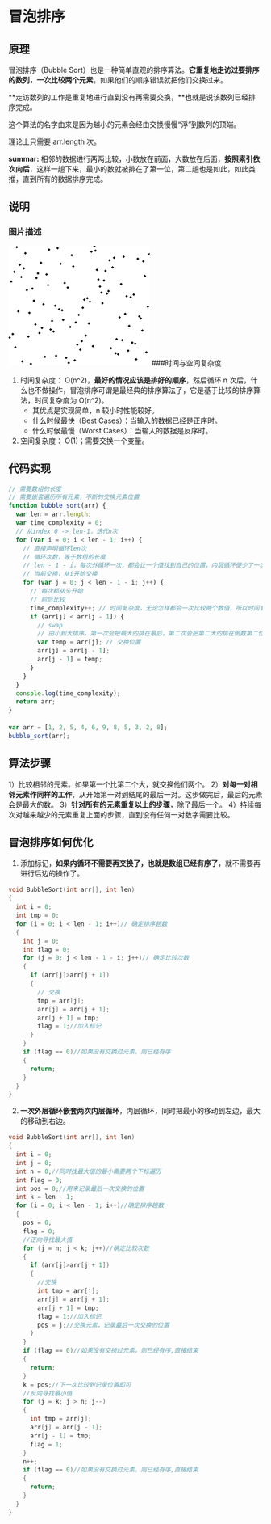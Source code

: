 # 冒泡排序

## 原理

冒泡排序（Bubble Sort）也是一种简单直观的排序算法。**它重复地走访过要排序的数列，一次比较两个元素**，如果他们的顺序错误就把他们交换过来。

**走访数列的工作是重复地进行直到没有再需要交换，**也就是说该数列已经排序完成。

这个算法的名字由来是因为越小的元素会经由交换慢慢“浮”到数列的顶端。

理论上只需要 arr.length 次。

**summar:** 相邻的数据进行两两比较，小数放在前面，大数放在后面，**按照索引依次向后**，这样一趟下来，最小的数就被排在了第一位，第二趟也是如此，如此类推，直到所有的数据排序完成。

## 说明

### 图片描述

![冒泡排序操作](./imgs/冒泡排序操作.gif) ###时间与空间复杂度

1. 时间复杂度： O(n^2)，**最好的情况应该是排好的顺序**，然后循环 n 次后，什么也不做操作，冒泡排序可谓是最经典的排序算法了，它是基于比较的排序算法，时间复杂度为 O(n^2)。
   - 其优点是实现简单，n 较小时性能较好。
   - 什么时候最快（Best Cases）：当输入的数据已经是正序时。
   - 什么时候最慢（Worst Cases）：当输入的数据是反序时。
2. 空间复杂度： O(1)；需要交换一个变量。

## 代码实现

```js
// 需要数组的长度
// 需要嵌套遍历所有元素，不断的交换元素位置
function bubble_sort(arr) {
  var len = arr.length;
  var time_complexity = 0;
  // 从index 0 -> len-1，迭代n次
  for (var i = 0; i < len - 1; i++) {
    // 直接声明循环len次
    // 循环次数，等于数组的长度
    // len - 1 - i，每次外循环一次，都会让一个值找到自己的位置，内层循环便少了一次
    // 当前交换，从i开始交换
    for (var j = 0; j < len - 1 - i; j++) {
      // 每次都从头开始
      // 前后比较
      time_complexity++; // 时间复杂度，无论怎样都会一次比较两个数值，所以时间复杂度都为n^2; 算法的空间复杂度为1；
      if (arr[j] < arr[j - 1]) {
        // swap
        // 由小到大排序，第一次会把最大的排在最后，第二次会把第二大的排在倒数第二位。
        var temp = arr[j]; // 交换位置
        arr[j] = arr[j - 1];
        arr[j - 1] = temp;
      }
    }
  }
  console.log(time_complexity);
  return arr;
}

var arr = [1, 2, 5, 4, 6, 9, 8, 5, 3, 2, 8];
bubble_sort(arr);
```

## 算法步骤

1）比较相邻的元素。如果第一个比第二个大，就交换他们两个。
2）**对每一对相邻元素作同样的工作**，从开始第一对到结尾的最后一对。这步做完后，最后的元素会是最大的数。
3）**针对所有的元素重复以上的步骤**，除了最后一个。
4）持续每次对越来越少的元素重复上面的步骤，直到没有任何一对数字需要比较。

## 冒泡排序如何优化

1. 添加标记，**如果内循环不需要再交换了，也就是数组已经有序了**，就不需要再进行后边的操作了。

```c++
void BubbleSort(int arr[], int len)
{
  int i = 0;
  int tmp = 0;
  for (i = 0; i < len - 1; i++)// 确定排序趟数
  {
    int j = 0;
    int flag = 0;
    for (j = 0; j < len - 1 - i; j++)// 确定比较次数
    {
      if (arr[j]>arr[j + 1])
      {
        // 交换
        tmp = arr[j];
        arr[j] = arr[j + 1];
        arr[j + 1] = tmp;
        flag = 1;//加入标记
      }
    }
    if (flag == 0)//如果没有交换过元素，则已经有序
    {
      return;
    }
  }
}

```

2. **一次外层循环嵌套两次内层循环**，内层循环，同时把最小的移动到左边，最大的移动到右边。

```c++
void BubbleSort(int arr[], int len)
{
  int i = 0;
  int j = 0;
  int n = 0;//同时找最大值的最小需要两个下标遍历
  int flag = 0;
  int pos = 0;//用来记录最后一次交换的位置
  int k = len - 1;
  for (i = 0; i < len - 1; i++)//确定排序趟数
  {
    pos = 0;
    flag = 0;
    //正向寻找最大值
    for (j = n; j < k; j++)//确定比较次数
    {
      if (arr[j]>arr[j + 1])
      {
        //交换
        int tmp = arr[j];
        arr[j] = arr[j + 1];
        arr[j + 1] = tmp;
        flag = 1;//加入标记
        pos = j;//交换元素，记录最后一次交换的位置
      }
    }
    if (flag == 0)//如果没有交换过元素，则已经有序,直接结束
    {
      return;
    }
    k = pos;//下一次比较到记录位置即可
    //反向寻找最小值
    for (j = k; j > n; j--)
    {
      int tmp = arr[j];
      arr[j] = arr[j - 1];
      arr[j - 1] = tmp;
      flag = 1;
    }
    n++;
    if (flag == 0)//如果没有交换过元素，则已经有序,直接结束
    {
      return;
    }
  }
}
```
